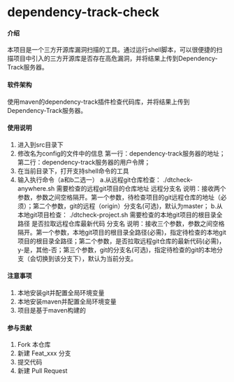 # dependency-track-check

#### 介绍
本项目是一个三方开源库漏洞扫描的工具。通过运行shell脚本，可以很便捷的扫描项目中引入的三方开源库是否存在高危漏洞，并将结果上传到Dependency-Track服务器。

#### 软件架构
使用maven的dependency-track插件检查代码库，并将结果上传到Dependency-Track服务器。


#### 使用说明

1.  进入到src目录下
2.  修改名为config的文件中的信息 
    第一行：dependency-track服务器的地址；
    第二行：dependency-track服务器的用户令牌；
3.  在当前目录下，打开支持shell命令的工具
4.  输入执行命令（a和b二选一）
    a.从远程git仓库检查：
    ./dtcheck-anywhere.sh 需要检查的远程git项目的仓库地址 远程分支名 
    说明：接收两个参数，参数之间空格隔开。第一个参数，待检查项目的git远程仓库的地址（必须）；第二个参数，git的远程（origin）分支名(可选)，默认为master；
    b.从本地git项目检查：
    ./dtcheck-project.sh 需要检查的本地git项目的根目录全路径 是否拉取远程仓库最新代码 分支名 
    说明：接收三个参数，参数之间空格隔开。第一个参数，本地git项目的根目录全路径(必需)，指定待检查的本地git项目的根目录全路径；第二个参数，是否拉取远程git仓库的最新代码(必需)，y-是，其他-否；第三个参数，git的分支名(可选)，指定待检查的git的本地分支（会切换到该分支下），默认为当前分支。

#### 注意事项
1.  本地安装git并配置全局环境变量
2.  本地安装maven并配置全局环境变量
3.  项目是基于maven构建的

#### 参与贡献

1.  Fork 本仓库
2.  新建 Feat_xxx 分支
3.  提交代码
4.  新建 Pull Request
